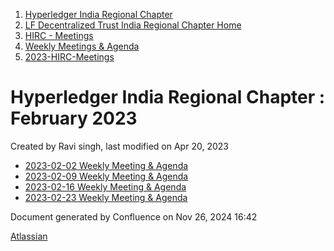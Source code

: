 1. [Hyperledger India Regional Chapter](index.html)
2. [LF Decentralized Trust India Regional Chapter Home](LF-Decentralized-Trust-India-Regional-Chapter-Home_19169282.html)
3. [HIRC - Meetings](HIRC---Meetings_19169350.html)
4. [Weekly Meetings &amp; Agenda](19169352.html)
5. [2023-HIRC-Meetings](2023-HIRC-Meetings_19170487.html)

# Hyperledger India Regional Chapter : February 2023

Created by Ravi singh, last modified on Apr 20, 2023

- [2023-02-02 Weekly Meeting &amp; Agenda](19170499.html)
- [2023-02-09 Weekly Meeting &amp; Agenda](19170507.html)
- [2023-02-16 Weekly Meeting &amp; Agenda](19170510.html)
- [2023-02-23 Weekly Meeting &amp; Agenda](19170514.html)

Document generated by Confluence on Nov 26, 2024 16:42

[Atlassian](http://www.atlassian.com/)
